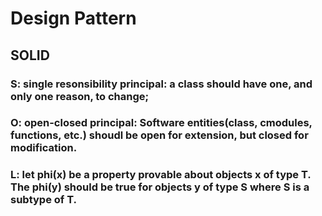 # Design Pattern
## SOLID
### S: single resonsibility principal: a class should have one, and only one reason, to change;
### O: open-closed principal: Software entities(class, cmodules, functions, etc.) shoudl be open for extension, but closed for modification.
### L: let phi(x) be a property provable about objects x of type T. The phi(y) should be true for objects y of type S where S is a subtype of T.
